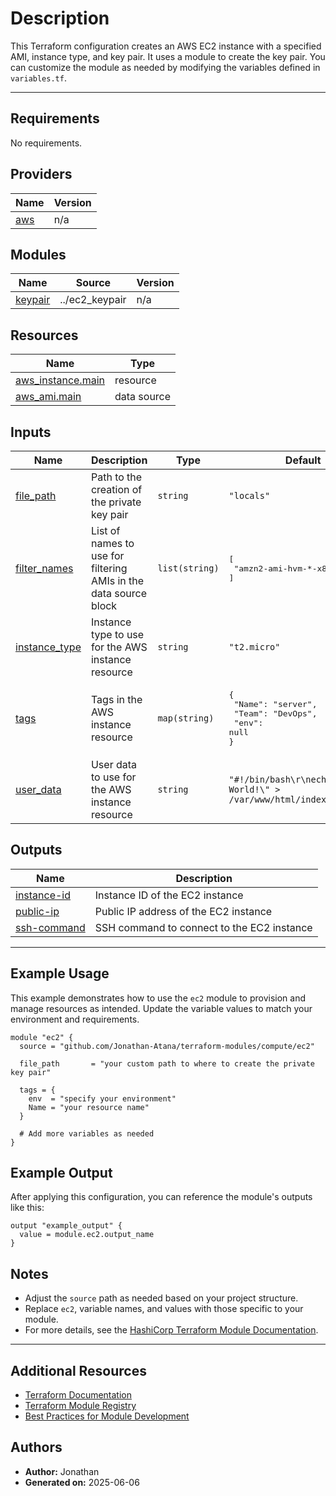 <!-- BEGIN_TF_DOCS -->

# Description

This Terraform configuration creates an AWS EC2 instance with a specified AMI, instance type, and key pair.
It uses a module to create the key pair.
You can customize the module as needed by modifying the variables defined in `variables.tf`.

---

## Requirements

No requirements.

## Providers

| Name                                             | Version |
| ------------------------------------------------ | ------- |
| <a name="provider_aws"></a> [aws](#provider_aws) | n/a     |

## Modules

| Name                                                     | Source         | Version |
| -------------------------------------------------------- | -------------- | ------- |
| <a name="module_keypair"></a> [keypair](#module_keypair) | ../ec2_keypair | n/a     |

## Resources

| Name                                                                                                      | Type        |
| --------------------------------------------------------------------------------------------------------- | ----------- |
| [aws_instance.main](https://registry.terraform.io/providers/hashicorp/aws/latest/docs/resources/instance) | resource    |
| [aws_ami.main](https://registry.terraform.io/providers/hashicorp/aws/latest/docs/data-sources/ami)        | data source |

## Inputs

| Name                                                                     | Description                                                      | Type           | Default                                                                           | Required |
| ------------------------------------------------------------------------ | ---------------------------------------------------------------- | -------------- | --------------------------------------------------------------------------------- | :------: |
| <a name="input_file_path"></a> [file_path](#input_file_path)             | Path to the creation of the private key pair                     | `string`       | `"locals"`                                                                        |    no    |
| <a name="input_filter_names"></a> [filter_names](#input_filter_names)    | List of names to use for filtering AMIs in the data source block | `list(string)` | <pre>[<br/> "amzn2-ami-hvm-*-x86_64-gp2"<br/>]</pre>                              |    no    |
| <a name="input_instance_type"></a> [instance_type](#input_instance_type) | Instance type to use for the AWS instance resource               | `string`       | `"t2.micro"`                                                                      |    no    |
| <a name="input_tags"></a> [tags](#input_tags)                            | Tags in the AWS instance resource                                | `map(string)`  | <pre>{<br/> "Name": "server",<br/> "Team": "DevOps",<br/> "env": null<br/>}</pre> |    no    |
| <a name="input_user_data"></a> [user_data](#input_user_data)             | User data to use for the AWS instance resource                   | `string`       | `"#!/bin/bash\r\necho \"Hello, World!\" > /var/www/html/index.html\r\n"`          |    no    |

## Outputs

| Name                                                                 | Description                                |
| -------------------------------------------------------------------- | ------------------------------------------ |
| <a name="output_instance-id"></a> [instance-id](#output_instance-id) | Instance ID of the EC2 instance            |
| <a name="output_public-ip"></a> [public-ip](#output_public-ip)       | Public IP address of the EC2 instance      |
| <a name="output_ssh-command"></a> [ssh-command](#output_ssh-command) | SSH command to connect to the EC2 instance |

---

## Example Usage

This example demonstrates how to use the `ec2` module to provision and manage resources as intended. Update the variable values to match your environment and requirements.

```hcl
module "ec2" {
  source = "github.com/Jonathan-Atana/terraform-modules/compute/ec2"

  file_path       = "your custom path to where to create the private key pair"

  tags = {
    env  = "specify your environment"
    Name = "your resource name"
  }

  # Add more variables as needed
}
```

## Example Output

After applying this configuration, you can reference the module's outputs like this:

```hcl
output "example_output" {
  value = module.ec2.output_name
}
```

## Notes

- Adjust the `source` path as needed based on your project structure.
- Replace `ec2`, variable names, and values with those specific to your module.
- For more details, see the [HashiCorp Terraform Module Documentation](https://developer.hashicorp.com/terraform/language/modules/develop/examples).

---

## Additional Resources

- [Terraform Documentation](https://developer.hashicorp.com/terraform/docs)
- [Terraform Module Registry](https://registry.terraform.io/)
- [Best Practices for Module Development](https://developer.hashicorp.com/terraform/language/modules/develop)

## Authors

- **Author:** Jonathan
- **Generated on:** 2025-06-06
<!-- END_TF_DOCS -->
